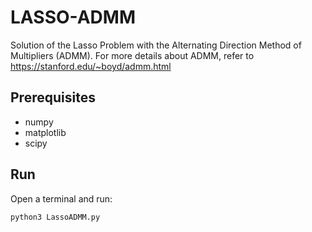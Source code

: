 # LASSO-ADMM
Solution of the Lasso Problem with the Alternating Direction Method of Multipliers (ADMM). For more details about ADMM, refer to https://stanford.edu/~boyd/admm.html

## Prerequisites
* numpy
* matplotlib
* scipy

## Run
Open a terminal and run:
```bash
python3 LassoADMM.py
```
